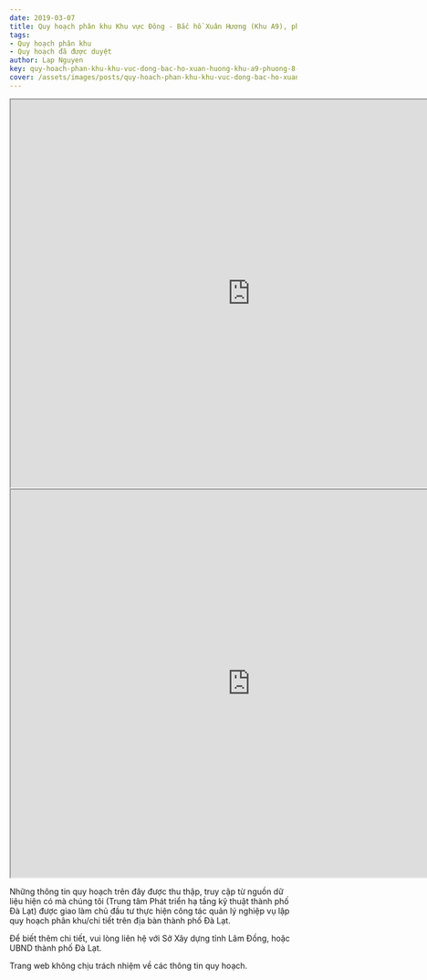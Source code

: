 ```yaml
---
date: 2019-03-07
title: Quy hoạch phân khu Khu vực Đông - Bắc hồ Xuân Hương (Khu A9), phường 8 và phường 9, thành phố Đà Lạt
tags:
- Quy hoạch phân khu
- Quy hoạch đã được duyệt
author: Lap Nguyen
key: quy-hoach-phan-khu-khu-vuc-dong-bac-ho-xuan-huong-khu-a9-phuong-8-va-phuong-9-thanh-pho-da-lat
cover: /assets/images/posts/quy-hoach-phan-khu-khu-vuc-dong-bac-ho-xuan-huong-khu-a9-phuong-8-va-phuong-9-thanh-pho-da-lat.png
---
```

<iframe src="https://drive.google.com/file/d/1GvSRck1yCnhnjJt2ovT8julm4z1fx73A/preview" width="840" height="680"></iframe>
<!--more-->
<iframe src="https://drive.google.com/file/d/1T5pEkJViOI0Nx9WkBvpunF2SJ-B3xIWW/preview" width="840" height="680"></iframe>

Những thông tin quy hoạch trên đây được thu thập, truy cập từ nguồn dữ liệu hiện có mà chúng tôi 
(Trung tâm Phát triển hạ tầng kỹ thuật thành phố Đà Lạt) được giao làm chủ đầu tư thực hiện công tác quản lý nghiệp vụ 
lập quy hoạch phân khu/chi tiết trên địa bàn thành phố Đà Lạt.

Để biết thêm chi tiết, vui lòng liên hệ với Sở Xây dựng tỉnh Lâm Đồng, hoặc UBND thành phố Đà Lạt.

Trang web không chịu trách nhiệm về các thông tin quy hoạch.